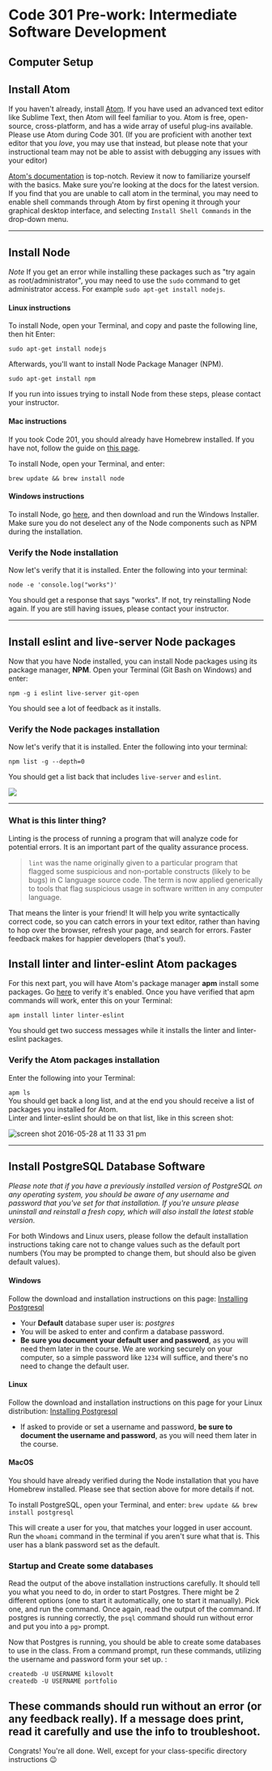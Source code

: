 # Code 301 Pre-work: Intermediate Software Development

## Computer Setup

## Install Atom

If you haven't already, install [Atom](https://atom.io). If you have used an advanced text editor like Sublime Text, then Atom will feel familiar to you. Atom is free, open-source, cross-platform, and has a wide array of useful plug-ins available. Please use Atom during Code 301. (If you are proficient with another text editor that you *love*, you may use that instead, but please note that your instructional team may not be able to assist with debugging any issues with your editor)

[Atom's documentation](https://atom.io/docs/latest) is top-notch. Review it now to familiarize yourself with the basics. Make sure you're looking at the docs for the latest version. If you find that you are unable to call atom in the terminal, you may need to enable shell commands through Atom by first opening it through your graphical desktop interface, and selecting `Install Shell Commands` in the drop-down menu.

----

## Install Node

*Note* If you get an error while installing these packages such as "try again as root/administrator", you may need to use the `sudo` command to get administrator access. For example `sudo apt-get install nodejs`.

#### Linux instructions

  To install Node, open your Terminal, and copy and paste the following line, then hit Enter:

  `sudo apt-get install nodejs`

  Afterwards, you'll want to install Node Package Manager (NPM).

  `sudo apt-get install npm`

  If you run into issues trying to install Node from these steps, please contact your instructor.

#### Mac instructions

  If you took Code 201, you should already have Homebrew installed. If you have not, follow the guide on [this page](https://github.com/codefellows/code-201-prework/blob/master/prework/mac/2_homebrew.md#install-homebrew).

  To install Node, open your Terminal, and enter:

  `brew update && brew install node`

#### Windows instructions

  To install Node, go [here](https://nodejs.org/en/download/), and then download and run the Windows Installer. Make sure you do not deselect any of the Node components such as NPM during the installation.

### Verify the Node installation
Now let's verify that it is installed. Enter the following into your terminal:

`node -e 'console.log("works")'`

You should get a response that says "works". If not, try reinstalling Node again. If you are still having issues, please contact your instructor.

----

## Install eslint and live-server Node packages

Now that you have Node installed, you can install Node packages using its package manager, **NPM**. Open your Terminal (Git Bash on Windows) and enter:

`npm -g i eslint live-server git-open`

You should see a lot of feedback as it installs.

### Verify the Node packages installation
Now let's verify that it is installed. Enter the following into your terminal:

`npm list -g --depth=0`

You should get a list back that includes `live-server` and `eslint`.

![](http://i.imgur.com/1ITioP1.png)

----

### What is this linter thing?

Linting is the process of running a program that will analyze code for potential errors. It is an important part of the quality assurance process.

> `lint` was the name originally given to a particular program that flagged some suspicious and non-portable constructs (likely to be bugs) in C language source code. The term is now applied generically to tools that flag suspicious usage in software written in any computer language.

That means the linter is your friend! It will help you write syntactically correct code, so you can catch errors in your text editor, rather than having to hop over the browser, refresh your page, and search for errors. Faster feedback makes for happier developers (that's you!).

## Install linter and linter-eslint Atom packages

For this next part, you will have Atom's package manager **apm** install some packages. Go [here](https://atom.io/docs/v0.194.0/using-atom-atom-packages#command-line) to verify it's enabled. Once you have verified that apm commands will work, enter this on your Terminal:

`apm install linter linter-eslint`

You should get two success messages while it installs the linter and linter-eslint packages.

### Verify the Atom packages installation

Enter the following into your Terminal:

`apm ls`  
You should get back a long list, and at the end you should receive a list of packages you installed for Atom.   
Linter and linter-eslint should be on that list, like in this screen shot:

 ![screen shot 2016-05-28 at 11 33 31 pm](https://cloud.githubusercontent.com/assets/12869788/15631728/a816191c-252c-11e6-8cb4-5c757f240a50.png)

 ----

## Install PostgreSQL Database Software
*Please note that if you have a previously installed version of PostgreSQL on any operating system, you should be aware of any username and password that you've set for that installation. If you're unsure please uninstall and reinstall a fresh copy, which will also install the latest stable version.*

For both Windows and Linux users, please follow the default installation instructions taking care not to change values such as the default port numbers (You may be prompted to change them, but should also be given default values).

#### Windows

Follow the download and installation instructions on this page: [Installing Postgresql](http://www.postgresqltutorial.com/install-postgresql)

- Your **Default** database super user is: *postgres*
- You will be asked to enter and confirm a database password.
- **Be sure you document your default user and password**, as you will need them later in the course. We are working securely on your computer, so a simple password like `1234` will suffice, and there's no need to change the default user.

#### Linux

Follow the download and installation instructions on this page for your Linux distribution: [Installing Postgresql](https://www.postgresql.org/download/)

- If asked to provide or set a username and password, **be sure to document the username and password**, as you will need them later in the course.

#### MacOS

You should have already verified during the Node installation that you have Homebrew installed. Please see that section above for more details if not.

To install PostgreSQL, open your Terminal, and enter:
`brew update && brew install postgresql`

This will create a user for you, that matches your logged in user account. Run the `whoami` command in the terminal if you aren't sure what that is. This user has a blank password set as the default.

### Startup and Create some databases

Read the output of the above installation instructions carefully. It should tell you what you need to do, in order to start Postgres. There might be 2 different options (one to start it automatically, one to start it manually). Pick one, and run the command. Once again, read the output of the command. If postgres is running correctly, the `psql` command should run without error and put you into a `pg>` prompt.

Now that Postgres is running, you should be able to create some databases to use in the class. From a command prompt, run these commands, utilizing the username and password form your set up. :

```
createdb -U USERNAME kilovolt
createdb -U USERNAME portfolio
```

These commands should run without an error (or any feedback really). If a message does print, read it carefully and use the info to troubleshoot.  
----

Congrats! You're all done. Well, except for your class-specific directory instructions :wink:
